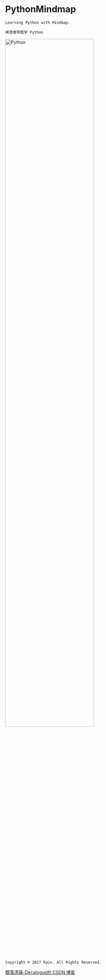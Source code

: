 # PythonMindmap

`Learning Python with Mindmap.`

`用思维导图学 Python`

<img src="https://github.com/Decalogue/PythonMindmap/blob/master/img/python.png" width = "75%" height = "%75" alt="Python" align=center />

`Copyright © 2017 Rain. All Rights Reserved.`

[樱落清璃-Decalogue的 CSDN 博客](https://www.decalogue.cn)
